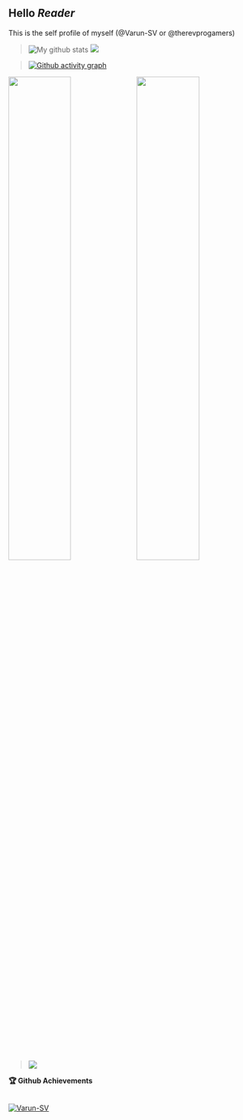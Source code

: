 ## Hello ***Reader***
This is the self profile of myself (@Varun-SV or @therevprogamers)

> ![My github stats](https://github-readme-stats.anuraghazra1.vercel.app/api?username=Varun-SV&show_icons=true&hide_border=true)
> ![](https://komarev.com/ghpvc/?username=Varun-SV)
> <!--**Varun-SV/Varun-SV** is a ✨ _special_ ✨ repository because its `README.md` (this file) appears on your GitHub profile.-->

> [![Github activity graph](https://activity-graph.herokuapp.com/graph?username=Varun-SV&theme=react-dark&hide_border=true&color=BDDFFF&line=6E93B5&point=BDDFFF)](https://github.com/Varun-SV)
      
<div align="center">
<p align="left">
    <img width="49.5%" src="https://github-readme-stats.vercel.app/api/?username=Varun-SV&show_icons=true&&title_color=03E6FF&text_color=9f9f9f&theme=radical" />
    <img width="49.5%" src="http://github-readme-streak-stats.herokuapp.com?user=Varun-SV&theme=darkt&hide_border=true" />
</p>
</div>

> <img align="center" src="https://github-readme-stats.vercel.app/api/top-langs/?username=varun-sv&hide=html&title_color=03E6FF&text_color=9f9f9f&icon_color=79ff97&bg_color=151515" />
<summary><b>🏆 Github Achievements</b></summary><br>
<p> <a href="https://github.com/Varun-SV"><img src="https://github-profile-trophy.vercel.app/?username=varun-sv" alt="Varun-SV" /></a> </p>

